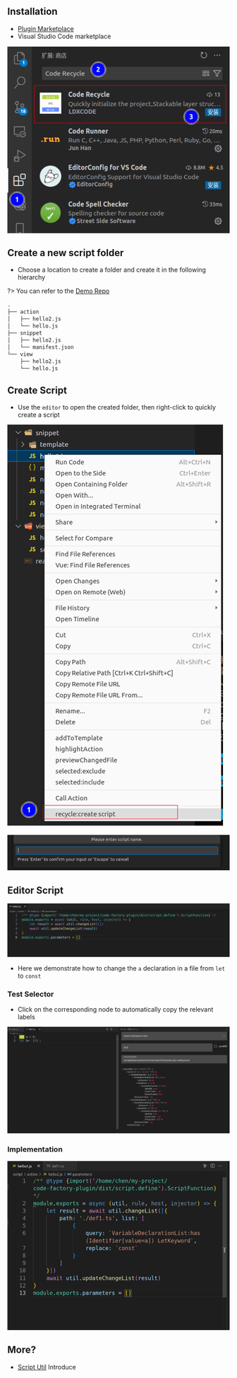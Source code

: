 ## Installation

- [Plugin Marketplace](https://marketplace.visualstudio.com/items?itemName=LDXCODE.code-recycle)
- Visual Studio Code marketplace

![Install](../zh-Hans/image/安装.png)

## Create a new script folder
- Choose a location to create a folder and create it in the following hierarchy


?> You can refer to the [Demo Repo](https://github.com/wszgrcy/code-recycle-plugin-script)


```tree
.
├── action 
│   ├── hello2.js
│   └── hello.js
├── snippet 
│   ├── hello2.js
│   └── manifest.json
└── view 
    ├── hello2.js
    └── hello.js
```

## Create Script
- Use the `editor` to open the created folder, then right-click to quickly create a script

![创建](./image/script/create-script.png)

![创建-输入名称](./image/script/create-script-name.png)

## Editor Script

![初始化](./image/script/input.png)

- Here we demonstrate how to change the `a` declaration in a file from `let` to `const`


### Test Selector
- Click on the corresponding node to automatically copy the relevant labels

![测试选择器](./image/script/test-selector.png)

### Implementation
![实现](./image/script/replace.png)

## More?

- [Script Util](./script-util.md) Introduce